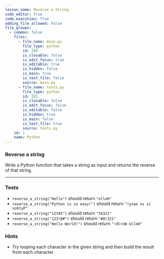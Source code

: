 ```yaml
---
lesson_name: Reverse a String
code_editor: True
code_execution: True
adding_file_allowed: False
file_groups:
  - common: false
    files:
      - file_name: main.py
        file_type: python
        id: 280
        is_closable: false
        is_edit_focus: true
        is_editable: true
        is_hidden: false
        is_main: true
        is_test_file: false
        source: main.py
      - file_name: tests.py
        file_type: python
        id: 281
        is_closable: false
        is_edit_focus: false
        is_editable: false
        is_hidden: true
        is_main: false
        is_test_file: true
        source: tests.py
    id: 1
    name: Python
---
```


### Reverse a string

Write a Python function that takes a string as input and returns the reverse of that string.

---

### Tests

<ul>
<li id="test-1"><code>reverse_a_string("Hello")</code> should return <code>"olleH"</code></li>
<li id="test-2"><code>reverse_a_string("Python is so easy!")</code> should return <code>"!ysae os si nohtyP"</code></li>
<li id="test-3"><code>reverse_a_string("12345")</code> should return <code>"54321"</code></li>
<li id="test-4"><code>reverse_a_string("123!@#")</code> should return <code>"#@!321"</code></li>
<li id="test-5"><code>reverse_a_string("Hello World!")</code> should return <code>"!dlroW olleH"</code></li>
</ul>

### Hints

- Try looping each character in the given string and then build the result from each character.
